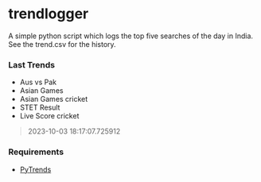 # trendlogger
A simple python script which logs the top five searches of the day in India.<br>See the trend.csv for the history.<br>

<!-- Last Trends -->
### Last Trends
* Aus vs Pak
* Asian Games
* Asian Games cricket
* STET Result
* Live Score cricket
> 2023-10-03 18:17:07.725912

<!-- Requirements -->
### Requirements
* [PyTrends](https://github.com/dreyco676/pytrends)
